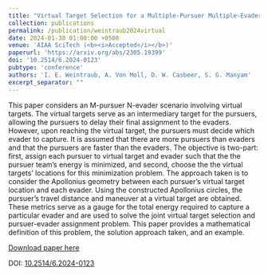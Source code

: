 ```yaml
---
title: "Virtual Target Selection for a Multiple-Pursuer Multiple-Evader Scenario"
collection: publications
permalink: /publication/weintraub2024virtual
date: 2024-01-30 01:00:00 +0500
venue: 'AIAA SciTech (<b><i>Accepted</i></b>)'
paperurl: 'https://arxiv.org/abs/2305.19399'
doi: '10.2514/6.2024-0123'
pubtype: 'conference'
authors: 'I. E. Weintraub, A. Von Moll, D. W. Casbeer, S. G. Manyam'
excerpt_separator: ""
---
```

This paper considers an M-pursuer N-evader scenario involving virtual targets. The virtual targets serve as an intermediary target for the pursuers, allowing the pursuers to delay their final assignment to the evaders. However, upon reaching the virtual target, the pursuers must decide which evader to capture. It is assumed that there are more pursuers than evaders and that the pursuers are faster than the evaders. The objective is two-part: first, assign each pursuer to virtual target and evader such that the the pursuer team’s energy is minimized, and second, choose the the virtual targets’ locations for this minimization problem. The approach taken is to consider the Apollonius geometry between each pursuer’s virtual target location and each evader. Using the constructed Apollonius circles, the pursuer’s travel distance and maneuver at a virtual target are obtained. These metrics serve as a gauge for the total energy required to capture a particular evader and are used to solve the joint virtual target selection and pursuer-evader assignment problem. This paper provides a mathematical definition of this problem, the solution approach taken, and an example.

[Download paper here](https://arxiv.org/abs/2305.19399)

DOI: [10.2514/6.2024-0123](https://doi.org/10.2514/6.2024-0123)